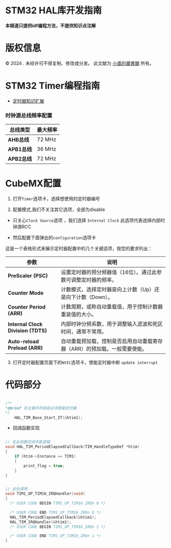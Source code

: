 # STM32 HAL库开发指南
**本频道只提供idf编程方法，不提供知识点注解**

# 版权信息

© 2024 . 未经许可不得复制、修改或分发。 此文献为 [小風的藏書閣](https://t.me/xfp2333) 所有。


# STM32 Timer编程指南

- [定时器知识扩展](./Timer_ex.md)

### **时钟源总线频率配置**

| **总线类型**   | **最大频率**    |
|----------------|-----------------|
| **AHB总线**    | 72 MHz          |
| **APB1总线**   | 36 MHz          |
| **APB2总线**   | 72 MHz          |


# CubeMX配置

1. 打开`Timer`选项卡，选择想使用的定时器编号

2. 配置模式,我们不关注其它选项，全部为disable
- 只关心`Clock Source`选项 ，我们选择 `Internal Clock` 此选项代表选择内部时钟源RCC

- 然后配置下面弹出的`configuration`选项卡

这是一个表格形式来展示定时器配置中的几个关键选项，按您的要求列出：

| **参数**                      | **说明**                                               |
|-------------------------------|--------------------------------------------------------|
| **PreScaler (PSC)**            | 设置定时器的预分频器值（16位）。通过此参数可调整定时器的频率。 |
| **Counter Mode**               | 计数模式，选择定时器是向上计数（Up）还是向下计数（Down）。  |
| **Counter Period (ARR)**       | 计数周期，或称自动重载值，用于控制计数器重装值的大小。     |
| **Internal Clock Division (TDTS)** | 内部时钟分频系数，用于调整输入滤波和死区时间，通常不常用。    |
| **Auto-reload Preload (ARR)**  | 自动重载预加载，控制是否启用自动重载寄存器（ARR）的预加载。一般需要使能。 |


3. 打开定时器配置页面下的`NVIC`选项卡，使能定时器中断 `update interrupt`

# 代码部分

```c

/**
*@brief 在主循环开始前必须使能定时器
*/
	HAL_TIM_Base_Start_IT(&htim1);
```

-  回调函数实现

```c

// 在此函数完成中断逻辑
void HAL_TIM_PeriodElapsedCallback(TIM_HandleTypeDef *htim)
{
    if (htim->Instance == TIM1)
    {
        print_flag = true;
    }
}


// 此处调用
void TIM1_UP_TIM16_IRQHandler(void)
{
  /* USER CODE BEGIN TIM1_UP_TIM16_IRQn 0 */

  /* USER CODE END TIM1_UP_TIM16_IRQn 0 */
  HAL_TIM_PeriodElapsedCallback(&htim1);
  HAL_TIM_IRQHandler(&htim1);
  /* USER CODE BEGIN TIM1_UP_TIM16_IRQn 1 */

  /* USER CODE END TIM1_UP_TIM16_IRQn 1 */
}
```